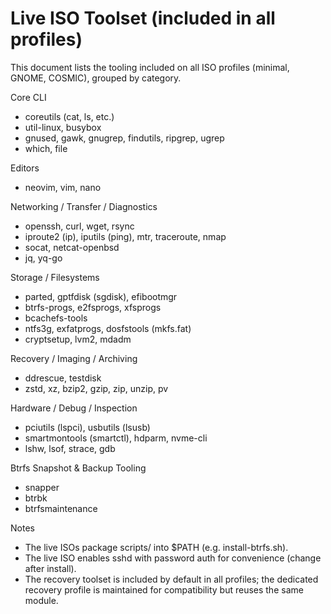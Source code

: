 # Live ISO Toolset (included in all profiles)

This document lists the tooling included on all ISO profiles (minimal, GNOME, COSMIC), grouped by category.

Core CLI
- coreutils (cat, ls, etc.)
- util-linux, busybox
- gnused, gawk, gnugrep, findutils, ripgrep, ugrep
- which, file

Editors
- neovim, vim, nano

Networking / Transfer / Diagnostics
- openssh, curl, wget, rsync
- iproute2 (ip), iputils (ping), mtr, traceroute, nmap
- socat, netcat-openbsd
- jq, yq-go

Storage / Filesystems
- parted, gptfdisk (sgdisk), efibootmgr
- btrfs-progs, e2fsprogs, xfsprogs
- bcachefs-tools
- ntfs3g, exfatprogs, dosfstools (mkfs.fat)
- cryptsetup, lvm2, mdadm

Recovery / Imaging / Archiving
- ddrescue, testdisk
- zstd, xz, bzip2, gzip, zip, unzip, pv

Hardware / Debug / Inspection
- pciutils (lspci), usbutils (lsusb)
- smartmontools (smartctl), hdparm, nvme-cli
- lshw, lsof, strace, gdb

Btrfs Snapshot & Backup Tooling
- snapper
- btrbk
- btrfsmaintenance

Notes
- The live ISOs package scripts/ into $PATH (e.g. install-btrfs.sh).
- The live ISO enables sshd with password auth for convenience (change after install).
- The recovery toolset is included by default in all profiles; the dedicated recovery profile is maintained for compatibility but reuses the same module.

